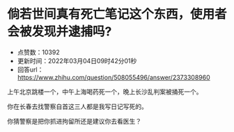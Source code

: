 # 倘若世间真有死亡笔记这个东西，使用者会被发现并逮捕吗?
- 点赞数：10392
- 更新时间：2022年03月04日09时42分01秒
- 回答url：https://www.zhihu.com/question/508055496/answer/2373308960
<body>
 <p data-pid="xqell67r">上午北京跳楼一个，中午上海喝药死一个，晚上长沙乱判案被捅死一个。</p>
 <p data-pid="q03tsMAZ">你在长春去找警察自首这三人都是我写日记写死的。</p>
 <p data-pid="31Crtugs">你猜警察是把你抓进拘留所还是建议你去看医生？</p>
</body>